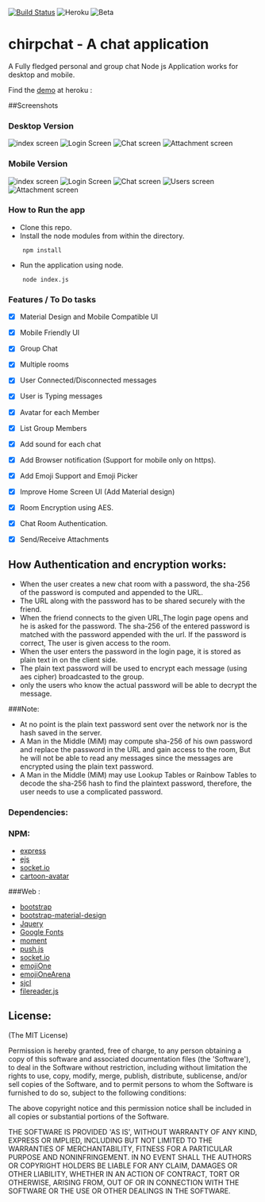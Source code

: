 [![Build Status](https://travis-ci.org/Ashwinvalento/chirpchat.svg?branch=master)](https://travis-ci.org/Ashwinvalento/chirpchat) ![Heroku](https://img.shields.io/badge/Heroku-Deployed-brightgreen.svg) ![Beta](https://img.shields.io/badge/stability-stable-brightgreen.svg)

# chirpchat - A chat application

A Fully fledged personal and group chat Node js Application works for desktop and mobile.

Find the [demo](http://chirpchat.herokuapp.com) at heroku : 

##Screenshots
### Desktop Version
![index screen](/screenshots/desktop/index.png?raw=true "Index Screen") ![Login Screen](/screenshots/desktop/reg.png?raw=true "Login Screen") ![Chat screen](/screenshots/desktop/chat.png?raw=true "Chat Screen") ![Attachment screen](/screenshots/desktop/attachment.png?raw=true "Attachment Screen")

### Mobile Version
![index screen](/screenshots/phone/index.png?raw=true "Index Screen") ![Login Screen](/screenshots/phone/reg.png?raw=true "Login Screen") ![Chat screen](/screenshots/phone/chat.png?raw=true "Chat Screen") ![Users screen](/screenshots/phone/users.bmp?raw=true "Users List") ![Attachment screen](/screenshots/phone/attach.png?raw=true "Attachment List")

### How to Run the app

* Clone this repo.
* Install the node modules from within the directory.
```
	npm install
``` 

* Run the application using node.
```
	node index.js
```

### Features / To Do tasks
- [x] Material Design and Mobile Compatible UI
- [x] Mobile Friendly UI
- [x] Group Chat
- [x] Multiple rooms
- [x] User Connected/Disconnected messages
- [x] User is Typing messages
- [x] Avatar for each Member
- [x] List Group Members
- [x] Add sound for each chat
- [x] Add Browser notification (Support for mobile only on https).
- [x] Add Emoji Support and Emoji Picker
- [x] Improve Home Screen UI (Add Material design)
- [x] Room Encryption using AES.
- [x] Chat Room Authentication.
- [x] Send/Receive Attachments

 
## How Authentication and encryption works:
* When the user creates a new chat room with a password, the sha-256 of the password is computed and appended to the URL. 
* The URL along with the password has to be shared securely with the friend.
* When the friend connects to the given URL,The login page opens and he is asked for the password. The sha-256 of the entered password is matched with the password appended with the url. If the password is correct, The user is given access to the room.
* When the user enters the password in the login page, it is stored as plain text in on the client side.
* The plain text password will be used to encrypt each message (using aes cipher) broadcasted to the group.
* only the users who know the actual password will be able to decrypt the message.

###Note:
* At no point is the plain text password sent over the network nor is the hash saved in the server.
* A Man in the Middle (MiM) may compute sha-256 of his own password and replace the password in the URL and gain access to the room, But he will not be able to read any messages since the messages are encrypted using the plain text password.
* A Man in the Middle (MiM) may use Lookup Tables or Rainbow Tables to decode the sha-256 hash to find the plaintext password, therefore, the user needs to use a complicated password. 
 
 
### Dependencies:
### NPM:
- [express](https://www.npmjs.com/package/express)
- [ejs](https://www.npmjs.com/package/ejs)
- [socket.io](https://www.npmjs.com/package/socket.io)
- [cartoon-avatar](https://www.npmjs.com/package/cartoon-avatar)
	
###Web :
- [bootstrap](http://getbootstrap.com/)
- [bootstrap-material-design](http://fezvrasta.github.io/bootstrap-material-design/)
- [Jquery](https://jquery.com/)
- [Google Fonts](https://www.google.com/fonts)
- [moment](http://momentjs.com/)
- [push.js](https://nickersoft.github.io/push.js/)
- [socket.io](http://socket.io/)
- [emojiOne](http://emojione.com/)
- [emojiOneArena](http://mervick.github.io/emojionearea/)
- [sjcl](https://github.com/bitwiseshiftleft/sjcl)
- [filereader.js](https://github.com/bgrins/filereader.js)


License:
--------

(The MIT License)

Permission is hereby granted, free of charge, to any person obtaining
a copy of this software and associated documentation files (the
'Software'), to deal in the Software without restriction, including
without limitation the rights to use, copy, modify, merge, publish,
distribute, sublicense, and/or sell copies of the Software, and to
permit persons to whom the Software is furnished to do so, subject to
the following conditions:

The above copyright notice and this permission notice shall be
included in all copies or substantial portions of the Software.

THE SOFTWARE IS PROVIDED 'AS IS', WITHOUT WARRANTY OF ANY KIND,
EXPRESS OR IMPLIED, INCLUDING BUT NOT LIMITED TO THE WARRANTIES OF
MERCHANTABILITY, FITNESS FOR A PARTICULAR PURPOSE AND NONINFRINGEMENT.
IN NO EVENT SHALL THE AUTHORS OR COPYRIGHT HOLDERS BE LIABLE FOR ANY
CLAIM, DAMAGES OR OTHER LIABILITY, WHETHER IN AN ACTION OF CONTRACT,
TORT OR OTHERWISE, ARISING FROM, OUT OF OR IN CONNECTION WITH THE
SOFTWARE OR THE USE OR OTHER DEALINGS IN THE SOFTWARE.
 
